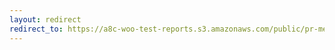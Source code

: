 ```yaml
---
layout: redirect
redirect_to: https://a8c-woo-test-reports.s3.amazonaws.com/public/pr-merge/41404/api/index.html
---
```

